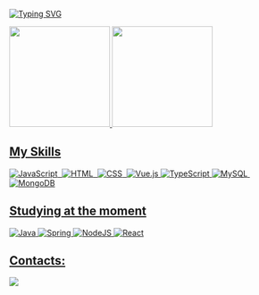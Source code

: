 
<a href="https://git.io/typing-svg"><img src="https://readme-typing-svg.herokuapp.com?font=Fira+Code&size=30&pause=1000&random=false&width=435&lines=Hello;My+name+is+Gabriel+Lima+De+Souza" alt="Typing SVG" /></a><br/>

<a href="https://github.com/GabrielLima2803">
<img loading="lazy" height="180em" src="https://github-readme-stats.vercel.app/api/top-langs/?username=GabrielLima2803&layout=compact&langs_count=7&theme=prussian"/>
<img loading="lazy" height="180em" src="https://github-readme-stats.vercel.app/api?username=GabrielLima2803&show_icons=true&theme=prussian&include_all_commits=true&count_private=true"/>
</div>

## My Skills

![JavaScript](https://img.shields.io/badge/JavaScript-F7DF1E?style=for-the-badge&logo=javascript&logoColor=black)&nbsp;
![HTML](https://img.shields.io/badge/HTML5-E34F26?style=for-the-badge&logo=html5&logoColor=white)&nbsp;
![CSS](https://img.shields.io/badge/CSS3-1572B6?style=for-the-badge&logo=css3&logoColor=white)&nbsp;
![Vue.js](https://img.shields.io/badge/vuejs-%2335495e.svg?style=for-the-badge&logo=vuedotjs&logoColor=%234FC08D)
![TypeScript](https://img.shields.io/badge/typescript-%23007ACC.svg?style=for-the-badge&logo=typescript&logoColor=white)
![MySQL](https://img.shields.io/badge/MySQL-005C84?style=for-the-badge&logo=mysql&logoColor=white)&nbsp;
![MongoDB](https://img.shields.io/badge/MongoDB-%234ea94b.svg?style=for-the-badge&logo=mongodb&logoColor=white)

## Studying at the moment

![Java](https://img.shields.io/badge/java-%23ED8B00.svg?style=for-the-badge&logo=openjdk&logoColor=white)
![Spring](https://img.shields.io/badge/spring-%236DB33F.svg?style=for-the-badge&logo=spring&logoColor=white)
![NodeJS](https://img.shields.io/badge/node.js-6DA55F?style=for-the-badge&logo=node.js&logoColor=white)
![React](https://img.shields.io/badge/react-%2320232a.svg?style=for-the-badge&logo=react&logoColor=%2361DAFB)


## Contacts:

<div> 
<a href="https://www.instagram.com/_.lima1" target="_blank"><img src="https://img.shields.io/badge/-Instagram-%23E4405F?style=for-the-badge&logo=instagram&logoColor=white">
</a>
</div>&nbsp;&nbsp;
